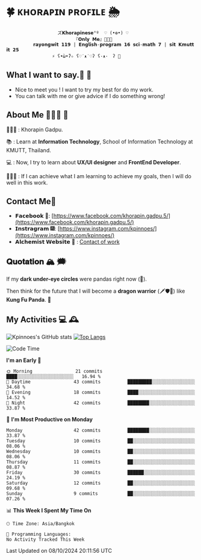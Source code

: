 # 🍀  ᴋʜᴏʀᴀᴘɪɴ ᴘʀᴏꜰɪʟᴇ  🌦 
                       ズ𝗞𝗵𝗼𝗿𝗮𝗽𝗶𝗻𝗲𝘀𝗲°º  ♡ (•ө•) ♡
                             『𝗢𝗻𝗹𝘆 𝗠𝗲』👩🏻‍💻
              𝗿𝗮𝘆𝗼𝗻𝗴𝘄𝗶𝘁 𝟭𝟭𝟵 | 𝗘𝗻𝗴𝗹𝗶𝘀𝗵-𝗽𝗿𝗼𝗴𝗿𝗮𝗺 𝟭𝟲 𝘀𝗰𝗶-𝗺𝗮𝘁𝗵 𝟳 | 𝘀𝗶𝘁 𝗞𝗺𝘂𝘁𝘁 𝗶𝘁 𝟮𝟱
                     ⚡️ ʕ•̀ω•́ʔ✧ ʕ♡˙ᴥ˙♡ʔ ʕ·ᴥ·　ʔ 💫

## What I want to say.💬 📧 

- Nice to meet you ! I want to try my best for do my work.  
- You can talk with me or give advice if I do something wrong! 

## About Me 🙋🏻‍♀️ 🌱
 👩🏻‍💼 : Khorapin Gadpu.
 
 📚 : Learn at **Information Technology**, School of Information Technology at KMUTT, Thailand. 

 💻 : Now, I try to learn about __UX/UI designer__ and __FrontEnd Developer__. 

 🏃🏻‍♀️ : If I can achieve what I am learning to achieve my goals, then I will do well in this work. 

## Contact Me📱

- 𝗙𝗮𝗰𝗲𝗯𝗼𝗼𝗸 🌌: [https://www.facebook.com/khorapin.gadpu.5/](https://www.facebook.com/khorapin.gadpu.5/)
- 𝗜𝗻𝘀𝘁𝗿𝗮𝗴𝗿𝗮𝗺 🎆: [https://www.instagram.com/kpinnoes/](https://www.instagram.com/kpinnoes/)
- 𝗔𝗹𝗰𝗵𝗲𝗺𝗶𝘀𝘁 𝗪𝗲𝗯𝘀𝗶𝘁𝗲 🌄 : [Contact of work](https://alchemist-softwarehouse.co/)

## 𝐐𝐮𝐨𝐭𝐚𝐭𝐢𝐨𝐧 🏔 🗯

If my __dark under-eye circles__ were pandas right now (🐼).

Then think for the future that I will become a __dragon warrior__ (🗡🛡🐲) like __Kung Fu Panda__. 🐉



## My Activities 💻 🕰
![Kpinnoes's GitHub stats](https://github-readme-stats.vercel.app/api?username=kpinnoes&show_icons=true&theme=solarized-light)
[![Top Langs](https://github-readme-stats.vercel.app/api/top-langs/?username=kpinnoes&layout=compact&langs_count=10&theme=solarized-light)](https://github.com/kpinnoes/github-readme-stats)


<!--START_SECTION:waka-->
![Code Time](http://img.shields.io/badge/Code%20Time-364%20hrs%2027%20mins-blue)

**I'm an Early 🐤** 

```text
🌞 Morning                21 commits          ████░░░░░░░░░░░░░░░░░░░░░   16.94 % 
🌆 Daytime                43 commits          █████████░░░░░░░░░░░░░░░░   34.68 % 
🌃 Evening                18 commits          ████░░░░░░░░░░░░░░░░░░░░░   14.52 % 
🌙 Night                  42 commits          ████████░░░░░░░░░░░░░░░░░   33.87 % 
```
📅 **I'm Most Productive on Monday** 

```text
Monday                   42 commits          ████████░░░░░░░░░░░░░░░░░   33.87 % 
Tuesday                  10 commits          ██░░░░░░░░░░░░░░░░░░░░░░░   08.06 % 
Wednesday                10 commits          ██░░░░░░░░░░░░░░░░░░░░░░░   08.06 % 
Thursday                 11 commits          ██░░░░░░░░░░░░░░░░░░░░░░░   08.87 % 
Friday                   30 commits          ██████░░░░░░░░░░░░░░░░░░░   24.19 % 
Saturday                 12 commits          ██░░░░░░░░░░░░░░░░░░░░░░░   09.68 % 
Sunday                   9 commits           ██░░░░░░░░░░░░░░░░░░░░░░░   07.26 % 
```


📊 **This Week I Spent My Time On** 

```text
🕑︎ Time Zone: Asia/Bangkok

💬 Programming Languages: 
No Activity Tracked This Week
```


 Last Updated on 08/10/2024 20:11:56 UTC
<!--END_SECTION:waka-->
